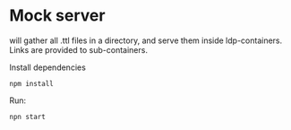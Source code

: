 # Mock server

will gather all .ttl files in a directory, and serve them inside ldp-containers.
Links are provided to sub-containers.

Install dependencies

```
npm install
```

Run:
```
npn start
```